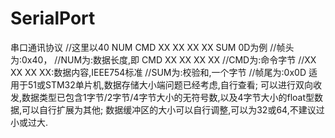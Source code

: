 # SerialPort
串口通讯协议
 //这里以40 NUM CMD XX XX XX XX SUM 0D为例
 //帧头为:0x40，
 //NUM为:数据长度,即 CMD XX XX XX XX 
 //CMD为:命令字节
 //XX XX XX XX:数据内容,IEEE754标准
 //SUM为:校验和,一个字节
 //帧尾为:0x0D
适用于51或STM32单片机,数据存储大小端问题已经考虑,自行查看;
可以进行双向收发,数据类型已包含1字节/2字节/4字节大小的无符号数,以及4字节大小的float型数据,可以自行扩展为其他;
数据缓冲区的大小可以自行调整,可以为32或64,不建议过小或过大.
